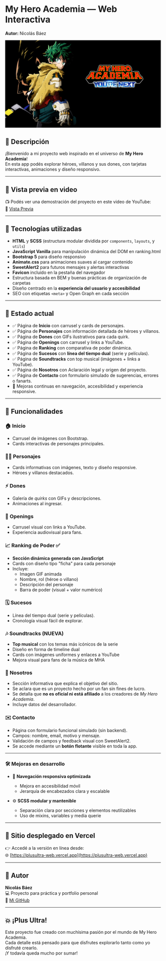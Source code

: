 # My Hero Academia — Web Interactiva
**Autor:** Nicolás Báez

![Banner](./screenshots/banner.jpg)

## 📌 Descripción
¡Bienvenido a mi proyecto web inspirado en el universo de **My Hero Academia**!  
En esta app podés explorar héroes, villanos y sus dones, con tarjetas interactivas, animaciones y diseño responsivo.

---

## 🎥 Vista previa en video

📺 Podés ver una demostración del proyecto en este video de YouTube:  
🔗 [Vista Previa](https://www.youtube.com/watch?v=XaT3Bp1Gpzs)

---

## 🚀 Tecnologías utilizadas

- **HTML** y **SCSS** (estructura modular dividida por `components`, `layouts`, y `utils`)
- **JavaScript Vanilla** para manipulación dinámica del DOM en ranking.html
- **Bootstrap 5** para diseño responsivo
- **Animate.css** para animaciones suaves al cargar contenido
- **SweetAlert2** para futuros mensajes y alertas interactivas
- **Favicon** incluido en la pestaña del navegador
- Estructura basada en BEM y buenas prácticas de organización de carpetas
- Diseño centrado en la **experiencia del usuario y accesibilidad**
- SEO con etiquetas `<meta>` y Open Graph en cada sección

---

## 🧪 Estado actual

- ✅ Página de **Inicio** con carrusel y cards de personajes.
- ✅ Página de **Personajes** con información detallada de héroes y villanos.
- ✅ Página de **Dones** con GIFs ilustrativos para cada quirk.
- ✅ Página de **Openings** con carrusel y links a YouTube.
- ✅ Página de **Ranking** con comparativa de poder dinámica.
- ✅ Página de **Sucesos** con **línea del tiempo dual** (serie y películas).
- ✅ Página de **Soundtracks** con top musical (imágenes + links a YouTube).
- ✅ Página de **Nosotros** con Aclaración legal y origen del proyecto.
- ✅ Página de **Contacto** con formulario simulado de sugerencias, errores o fanarts.
- 🔧 Mejoras continuas en navegación, accesibilidad y experiencia responsive.

---

## 🧪 Funcionalidades

### 🏠 **Inicio**
- Carrusel de imágenes con Bootstrap.
- Cards interactivas de personajes principales.

### 🦸‍♂️ **Personajes**
- Cards informativas con imágenes, texto y diseño responsive.
- Héroes y villanos destacados.

### ⚡ **Dones**
- Galería de *quirks* con GIFs y descripciones.
- Animaciones al ingresar.

### 🎵 **Openings**
- Carrusel visual con links a YouTube.
- Experiencia audiovisual para fans.

### 📈 Ranking de Poder ✅
- **Sección dinámica generada con JavaScript**
- Cards con diseño tipo "ficha" para cada personaje
- Incluye:
  - Imagen GIF animada
  - Nombre, rol (héroe o villano)
  - Descripción del personaje
  - Barra de poder (visual + valor numérico)

### 🗓️ **Sucesos**
- Línea del tiempo dual (serie y películas).
- Cronología visual fácil de explorar.

### 🎶 Soundtracks (NUEVA)
- **Top musical** con los temas más icónicos de la serie
- Diseño en forma de timeline dual
- Cards con imágenes uniformes y enlaces a YouTube
- Mejora visual para fans de la música de MHA

### 👥 **Nosotros**
- Sección informativa que explica el objetivo del sitio.
- Se aclara que es un proyecto hecho por un fan sin fines de lucro.
- Se detalla que **no es oficial ni está afiliado** a los creadores de *My Hero Academia*.
- Incluye datos del desarrollador.

### ✉️ **Contacto**
- Página con formulario funcional simulado (sin backend).
- Campos: nombre, email, motivo y mensaje.
- Validación de campos y feedback visual con SweetAlert2.
- Se accede mediante un **botón flotante** visible en toda la app.

---

### 🛠️ Mejoras en desarrollo

- 🔧 **Navegación responsiva optimizada**
  - Mejora en accesibilidad móvil
  - Jerarquía de encabezados clara y escalable

- ⚙️ **SCSS modular y mantenible**
  - Separación clara por secciones y elementos reutilizables
  - Uso de mixins, variables y media querie

---

## 🚀 **Sitio desplegado en Vercel**  
👉 Accedé a la versión en línea desde:  
🌐 [https://plusultra-web.vercel.app](https://plusultra-web.vercel.app)

---

## 📌 Autor

**Nicolás Báez**  
💻 Proyecto para práctica y portfolio personal  
🔗 [Mi GitHub](https://github.com/114032-Baez-Nicolas)

---

## 💥 ¡Plus Ultra!

Este proyecto fue creado con muchísima pasión por el mundo de My Hero Academia.  
Cada detalle está pensado para que disfrutes explorarlo tanto como yo disfruté crearlo.  
¡Y todavía queda mucho por sumar!
